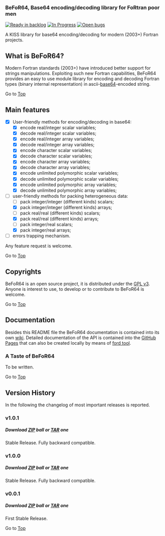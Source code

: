 ### <a name="top"></a>BeFoR64, Base64 encoding/decoding library for FoRtran poor men

[![Ready in backlog](https://badge.waffle.io/szaghi/BeFoR64.png?label=ready&title=Ready)](https://waffle.io/szaghi/BeFoR64)
[![In Progress](https://badge.waffle.io/szaghi/BeFoR64.png?label=in%20progress&title=In%20Progress)](https://waffle.io/szaghi/BeFoR64)
[![Open bugs](https://badge.waffle.io/szaghi/BeFoR64.png?label=bug&title=Open%20Bugs)](https://waffle.io/szaghi/BeFoR64)

A KISS library for base64 encoding/decoding for modern (2003+) Fortran projects.

## What is BeFoR64?

Modern Fortran standards (2003+) have introduced better support for strings manipulations. Exploiting such new Fortran capabilities, BeFoR64 provides an easy to use module library for encoding and decoding Fortran types (binary internal representation) in ascii-[base64](http://en.wikipedia.org/wiki/Base64)-encoded string.

Go to [Top](#top)

## Main features

* [X] User-friendly methods for encoding/decoding in base64:
    * [x] encode real/integer scalar variables;
    * [X] decode real/integer scalar variables;
    * [x] encode real/integer array variables;
    * [X] decode real/integer array variables;
    * [X] encode character scalar variables;
    * [X] decode character scalar variables;
    * [X] encode character array variables;
    * [X] decode character array variables;
    * [X] encode unlimited polymorphic scalar variables;
    * [X] decode unlimited polymorphic scalar variables;
    * [X] encode unlimited polymorphic array variables;
    * [X] decode unlimited polymorphic array variables;
* [ ] user-friendly methods for packing heterogeneous data:
    * [ ] pack integer/integer (different kinds) scalars;
    * [x] pack integer/integer (different kinds) arrays;
    * [ ] pack real/real (different kinds) scalars;
    * [x] pack real/real (different kinds) arrays;
    * [ ] pack integer/real scalars;
    * [x] pack integer/real arrays;
* [ ] errors trapping mechanism.

Any feature request is welcome.

Go to [Top](#top)

## Copyrights

BeFoR64 is an open source project, it is distributed under the [GPL v3](http://www.gnu.org/licenses/gpl-3.0.html). Anyone is interest to use, to develop or to contribute to BeFoR64 is welcome.

Go to [Top](#top)

## Documentation

Besides this README file the BeFoR64 documentation is contained into its own [wiki](https://github.com/szaghi/BeFoR64/wiki). Detailed documentation of the API is contained into the [GitHub Pages](http://szaghi.github.io/BeFoR64/index.html) that can also be created locally by means of [ford tool](https://github.com/cmacmackin/ford).

### A Taste of BeFoR64

To be written.

Go to [Top](#top)

## Version History

In the following the changelog of most important releases is reported.
### v1.0.1
##### Download [ZIP](https://github.com/szaghi/BeFoR64/archive/v1.0.1.zip) ball or [TAR](https://github.com/szaghi/BeFoR64/archive/v1.0.1.tar.gz) one
Stable Release. Fully backward compatible.
### v1.0.0
##### Download [ZIP](https://github.com/szaghi/BeFoR64/archive/v1.0.0.zip) ball or [TAR](https://github.com/szaghi/BeFoR64/archive/v1.0.0.tar.gz) one
Stable Release. Fully backward compatible.
### v0.0.1
##### Download [ZIP](https://github.com/szaghi/BeFoR64/archive/v0.0.1.zip) ball or [TAR](https://github.com/szaghi/BeFoR64/archive/v0.0.1.tar.gz) one
First Stable Release.

Go to [Top](#top)
